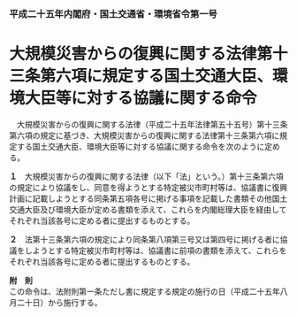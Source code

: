 ### 平成二十五年内閣府・国土交通省・環境省令第一号  
# 大規模災害からの復興に関する法律第十三条第六項に規定する国土交通大臣、環境大臣等に対する協議に関する命令  
　大規模災害からの復興に関する法律（平成二十五年法律第五十五号）第十三条第六項の規定に基づき、大規模災害からの復興に関する法律第十三条第六項に規定する国土交通大臣、環境大臣等に対する協議に関する命令を次のように定める。  
  
**１**　大規模災害からの復興に関する法律（以下「法」という。）第十三条第六項の規定により協議をし、同意を得ようとする特定被災市町村等は、協議書に復興計画に記載しようとする同条第五項各号に掲げる事項を記載した書類その他国土交通大臣及び環境大臣が定める書類を添えて、これらを内閣総理大臣を経由してそれぞれ当該各号に定める者に提出するものとする。  
  
**２**　法第十三条第六項の規定により同条第八項第三号又は第四号に掲げる者に協議をしようとする特定被災市町村等は、協議書に前項の書類を添えて、これらをそれぞれ当該各号に定める者に提出するものとする。  
  
**附　則**  
この命令は、法附則第一条ただし書に規定する規定の施行の日（平成二十五年八月二十日）から施行する。  
  
